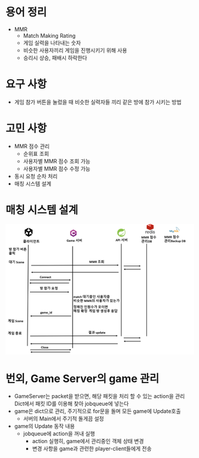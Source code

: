 # 용어 정리
- MMR
    - Match Making Rating
    - 게임 실력을 나타내는 숫자 
    - 비슷한 사용자끼리 게임을 진행시키기 위해 사용
    - 승리시 상승, 패배시 하락한다

# 요구 사항
- 게임 참가 버튼을 눌렀을 때 비슷한 실력자들 끼리 같은 방에 참가 시키는 방법

# 고민 사항
- MMR 점수 관리
    - 순위표 조회
    - 사용자별 MMR 점수 조회 가능
    - 사용자별 MMR 점수 수정 가능
- 동시 요청 순차 처리
- 매칭 시스템 설계

# 매칭 시스템 설계

![](./image/mmr_match_making.png)
 
# 번외, Game Server의 game 관리
- GameServer는 packet을 받으면, 해당 패킷을 처리 할 수 있는 action을 관리 Dict에서 패킷 ID를 이용해 찾아 jobqueue에 넣는다
- game은 dict으로 관리, 주기적으로 for문을 돌며 모든 game에 Update호출
    - 서버의 Main에서 주기적 돌게끔 설정
- game의 Update 동작 내용
    - jobqueue에 action을 꺼내 실행
        - action 실행히, game에서 관리중인 객체 상태 변경
        - 변경 사항을 game과 관련한 player-client들에게 전송